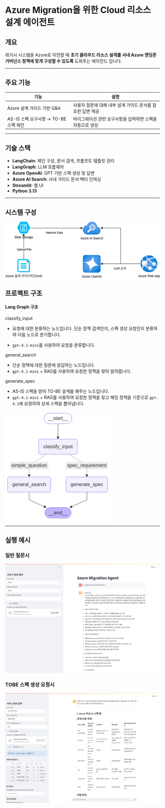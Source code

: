 # Azure Migration을 위한 Cloud 리소스 설계 에이전트

## 개요

레거시 시스템을 Azure로 이전할 때 **초기 클라우드 리소스 설계를 사내 Azure 랜딩존 거버넌스 정책에 맞게 구성할 수 있도록** 도와주는 에이전드 입니다.

------

## 주요 기능

| 기능                                  | 설명                                                        |
| ------------------------------------- | ----------------------------------------------------------- |
| Azure 설계 가이드 기반 Q&A            | 사용자 질문에 대해 내부 설계 가이드 문서를 참조한 답변 제공 |
| AS-IS 스펙 요구사항 → TO-BE 스펙 제안 | 마이그레이션 관련 요구사항을 입력하면 스펙을 자동으로 생성  |

------

## 기술 스택

- **LangChain**: 체인 구성, 문서 검색, 프롬프트 템플릿 관리
- **LangGraph**: LLM 흐름제어
- **Azure OpenAI**: GPT 기반 스펙 생성 및 답변
- **Azure AI Search**: 사내 가이드 문서 벡터 인덱싱
- **Streamlit**: 웹 UI
- **Python 3.13**

------

## 시스템 구성

![mvp.drawio](.\asset\mvp.drawio.png)





## 프로젝트 구조

#### Lang Graph 구조

classify_input

* 요청에 대한 분류하는 노드입니다. 단순 정책 검색인지, 스펙 생성 요청인지 분류하여 다음 노드로 분기합니다.

* `gpt-4.1-mini`를 사용하여 요청을 분류합니다.


general_search

* 단순 정책에 대한 질문에 응답하는 노드입니다.
* `gpt-4.1-mini` + RAG를 사용하여 요청한 정책을 찾아 알려줍니다.

generate_spec

* AS-IS 스펙을 받아 TO-BE 설계를 해주는 노드입니다. 
* `gpt-4.1-mini` + RAG를 사용하여 요청한 정책을 찾고 해당 정책을 기준으로 `gpt-4.1`에 요청하여 상세 스펙을 뽑아냅니다.

![output](.\asset\output.png)

------

## 실행 예시

### 일반 질문시

![qa](.\asset\qa.png)



### TOBE 스펙 생성 요청시

![spec](.\asset\spec.png)